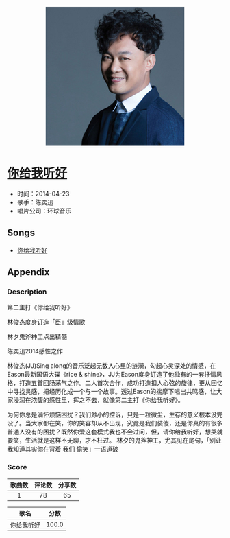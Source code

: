 <p align="center">
	<img src="imgs/你给我听好.jpg" alt="album_img" />
</p>

# [你给我听好](https://music.163.com/album?id=2793003)

* 时间：2014-04-23
* 歌手：陈奕迅
* 唱片公司：环球音乐
## Songs

* [你给我听好](songs/你给我听好_28432673/README.md)
## Appendix

### Description

第二主打《你给我听好》

林俊杰度身订造「臣」级情歌

林夕鬼斧神工点出精髓

陈奕迅2014感性之作

林俊杰(JJ)Sing along的音乐泛起无数人心里的涟漪，勾起心灵深处的情感，在Eason最新国语大碟《rice & shine》，JJ为Eason度身订造了他独有的一套抒情风格，打造五首回肠荡气之作。二人首次合作，成功打造扣人心弦的旋律，更从回忆中寻找灵感，把经历化成一个与一个故事。透过Eason的揣摩下唱出共鸣感，让大家浸润在浓馥的感性里，挥之不去，就像第二主打《你给我听好》。

为何你总是满怀烦恼困扰？我们渺小的控诉，只是一粒微尘，生存的意义根本没完没了。当大家都在笑，你的笑容却从不出现，究竟是我们装傻，还是你真的有很多普通人没有的困扰？既然你爱这套模式我也不会过问，但，请你给我听好，想哭就要笑，生活就是这样不无聊，才不枉过。 林夕的鬼斧神工，尤其见在尾句，「别让我知道其实你在背着 我们 偷笑」一语道破

### Score

|歌曲数|评论数|分享数|
|:---:|:---:|:---:|
|1|78|65|

|歌名|分数|
|:---:|:---:|
|你给我听好|100.0
